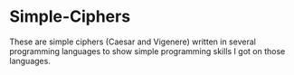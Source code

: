 # Simple-Ciphers
These are simple ciphers (Caesar and Vigenere) written in several programming languages to show simple programming skills I got on those languages.
